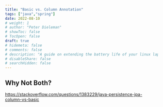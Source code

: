 ```yaml
---
title: "Basic vs. Column Annotation"
tags: ["java","spring"]
date: 2022-08-10
# weight: 1
# author: "Peter Dieleman"
# showToc: false
# TocOpen: false
draft: true
# hidemeta: false
# comments: false
# description: "A guide on extending the battery life of your linux laptop"
# disableShare: false
# searchHidden: false
---
```


## Why Not Both?

<https://stackoverflow.com/questions/1383229/java-persistence-jpa-column-vs-basic>